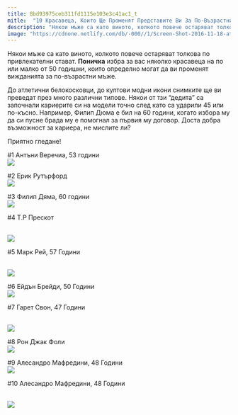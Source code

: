 ```yaml
---
title: 8bd93975ceb311fd1115e103e3c41ac1_t
mitle:  "10 Красавеца, Които Ще Променят Представите Ви За По-Възрастни Мъже"
description: "Някои мъже са като виното, колкото повече остаряват толкова по привлекателни стават. Поничка избра за вас няколко красавеца на по или малко от 50 годишни, които оп�"
image: "https://cdnone.netlify.com/db/-000//1/Screen-Shot-2016-11-18-at-12.54.20-PM-760x481.png"
---
```


 <p>Някои мъже са като виното, колкото повече остаряват толкова по привлекателни стават. <b>Поничка</b> избра за вас няколко красавеца на по или малко от 50 годишни, които определно могат да ви променят вижданията за по-възрастни мъже.</p>      <p>До атлетични белокосковци, до култови модни икони снимките ще ви преведат през много различни типове. Някои от тзи “дедита” са започнали кариерите си на модели точно след като са ударили 45 или по-късно. Например, Филип Дюма е бил на 60 години, когато избора му да си пусне брада му е помогнал за първия му договор. Доста добра възможност за кариера, не мислите ли?</p> <p>Приятно гледане!</p>  <p>#1 Антъни Веречиа, 53 години  <br/><img src="https://cdnone.netlify.com/db/-000//1/Screen-Shot-2016-11-18-at-12.54.20-PM-760x481.png"/></p>      <p>#2 Ерик Рутърфорд  <br/><img src="https://cdnone.netlify.com/db/-000//1/Screen-Shot-2016-11-18-at-12.54.28-PM-760x498.png"/></p> <p>#3 Филип Дяма, 60 години  <br/><img src="https://cdnone.netlify.com/db/-000//1/Screen-Shot-2016-11-18-at-12.54.38-PM-760x527.png"/></p>  <p>#4 Т.Р Прескот</p> <p> <br/><img src="https://cdnone.netlify.com/db/-000//1/Screen-Shot-2016-11-18-at-12.54.53-PM-760x568.png"/></p>      <p>#5 Марк Рей, 57 Години</p> <p> <br/><img src="https://cdnone.netlify.com/db/-000//1/Screen-Shot-2016-11-18-at-12.55.03-PM-760x565.png"/></p> <p>#6 Ейдън Брейди, 50 Години  <br/><img src="https://cdnone.netlify.com/db/-000//1/Screen-Shot-2016-11-18-at-12.55.26-PM-760x522.png"/></p> <p>#7 Гарет Свон, 47 Години</p> <p> <br/><img src="https://cdnone.netlify.com/db/-000//1/Screen-Shot-2016-11-18-at-12.55.41-PM-760x588.png"/></p> <p>#8 Рон Джак Фоли  <br/><img src="https://cdnone.netlify.com/db/-000//1/Screen-Shot-2016-11-18-at-12.55.50-PM-760x601.png"/></p>       <p>#9 Алесандро Мафредини, 48 Години  <br/><img src="https://cdnone.netlify.com/db/-000//1/Screen-Shot-2016-11-18-at-12.55.58-PM-760x491.png"/></p> <p>#10 Алесандро Мафредини, 48 Години</p> <p> <br/><img src="https://cdnone.netlify.com/db/-000//1/Screen-Shot-2016-11-18-at-1.01.17-PM-760x443.png"/></p>       